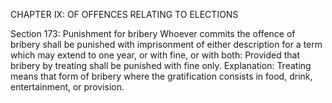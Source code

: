 CHAPTER IX: OF OFFENCES RELATING TO ELECTIONS

Section 173: Punishment for bribery
Whoever commits the offence of bribery shall be punished with imprisonment of either description for a term which may extend to one year, or with fine, or with both: Provided that bribery by treating shall be punished with fine only.
Explanation: Treating means that form of bribery where the gratification consists in food, drink, entertainment, or provision.

